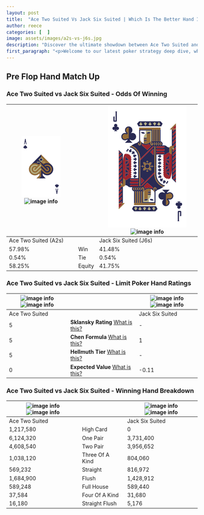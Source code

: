 ```yaml
---
layout: post
title:  "Ace Two Suited Vs Jack Six Suited | Which Is The Better Hand In Poker? A Complete Guide"
author: reece
categories: [  ]
image: assets/images/a2s-vs-j6s.jpg
description: "Discover the ultimate showdown between Ace Two Suited and Jack Six Suited in poker! Uncover the odds, strategies, and scenarios where one hand triumphs over the other. Get ready to up your poker game with this thrilling analysis."
first_paragraph: "<p>Welcome to our latest poker strategy deep dive, where we're pitting two distinct hands against each other in a high-stakes showdown: Ace Two Suited vs Jack Six Suited.</p><p>In the dynamic world of poker, every decision counts, and knowing which hand holds the upper hand is key to your success at the table.</p><p>In this article, we'll dissect these two hands, explore the scenarios where one dominates the other, and equip you with the knowledge to make strategic choices that can tip the odds in your favor.</p><p>Get ready to unravel the intriguing dynamics of these poker hands and elevate your game to new heights.</p>"
---
```




[comment]: # (sp0)

## Pre Flop Hand Match Up

<div class="table hand-ratings" markdown="1"> 



### Ace Two Suited vs Jack Six Suited - Odds Of Winning


    
| ![image info](assets/images/hand1/A.png) ![image info](assets/images/hand1/2s.png) |  | ![image info](assets/images/hand2/J.png) ![image info](assets/images/hand2/6s.png) |
| -------- | -------- | -------- |
| Ace Two Suited (A2s) |  | Jack Six Suited (J6s) |
| 57.98% | Win | 41.48% |
| 0.54% | Tie | 0.54% |
| 58.25% | Equity | 41.75% |




[comment]: # (sp1)



### Ace Two Suited vs Jack Six Suited - Limit Poker Hand Ratings


    
| ![image info](https://www.riverpairs.com/assets/images/hand1/A.png) ![image info](https://www.riverpairs.com/assets/images/hand1/2s.png) |  | ![image info](https://www.riverpairs.com/assets/images/hand2/J.png) ![image info](https://www.riverpairs.com/assets/images/hand2/6s.png) |
| -------- | -------- | -------- |
| Ace Two Suited |  | Jack Six Suited |
| 5 | **Sklansky Rating** [What is this?](/sklansky-rating-explained) | - |
| 5 | **Chen Formula** [What is this?](/chen-formula-explained) | 1 |
| 5 | **Hellmuth Tier** [What is this?](/Hellmuth-tier-explained) | - |
| 0 | **Expected Value** [What is this?](/expected-value-explained) | -0.11 |




[comment]: # (sp2)



### Ace Two Suited vs Jack Six Suited - Winning Hand Breakdown


    
| ![image info](https://www.riverpairs.com/assets/images/hand1/A.png) ![image info](https://www.riverpairs.com/assets/images/hand1/2s.png) |  | ![image info](https://www.riverpairs.com/assets/images/hand2/J.png) ![image info](https://www.riverpairs.com/assets/images/hand2/6s.png) |
| -------- | -------- | -------- |
| Ace Two Suited |  | Jack Six Suited |
| 1,217,580 | High Card | 0 |
| 6,124,320 | One Pair | 3,731,400 |
| 4,608,540 | Two Pair | 3,956,652 |
| 1,038,120 | Three Of A Kind | 804,060 |
| 569,232 | Straight | 816,972 |
| 1,684,900 | Flush | 1,428,912 |
| 589,248 | Full House | 589,440 |
| 37,584 | Four Of A Kind | 31,680 |
| 16,180 | Straight Flush | 5,176 |




[comment]: # (sp3)



</div>

[comment]: # (sp4)



[comment]: # (sp5)

